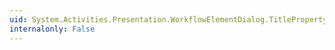 ```yaml
---
uid: System.Activities.Presentation.WorkflowElementDialog.TitleProperty
internalonly: False
---
```

